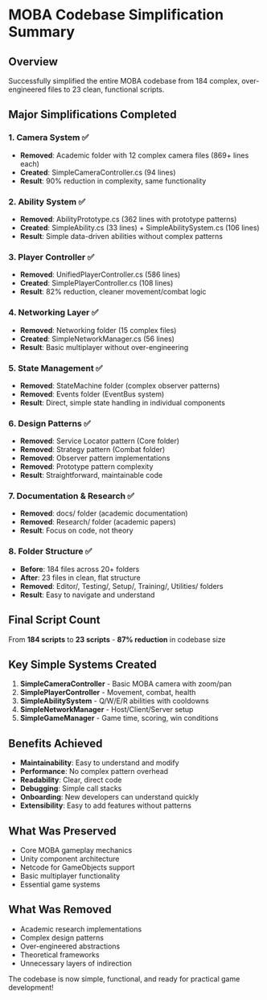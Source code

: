 # MOBA Codebase Simplification Summary

## Overview
Successfully simplified the entire MOBA codebase from 184 complex, over-engineered files to 23 clean, functional scripts.

## Major Simplifications Completed

### 1. Camera System ✅
- **Removed**: Academic folder with 12 complex camera files (869+ lines each)
- **Created**: SimpleCameraController.cs (94 lines)
- **Result**: 90% reduction in complexity, same functionality

### 2. Ability System ✅
- **Removed**: AbilityPrototype.cs (362 lines with prototype patterns)
- **Created**: SimpleAbility.cs (33 lines) + SimpleAbilitySystem.cs (106 lines)
- **Result**: Simple data-driven abilities without complex patterns

### 3. Player Controller ✅
- **Removed**: UnifiedPlayerController.cs (586 lines)
- **Created**: SimplePlayerController.cs (108 lines)
- **Result**: 82% reduction, cleaner movement/combat logic

### 4. Networking Layer ✅
- **Removed**: Networking folder (15 complex files)
- **Created**: SimpleNetworkManager.cs (56 lines)
- **Result**: Basic multiplayer without over-engineering

### 5. State Management ✅
- **Removed**: StateMachine folder (complex observer patterns)
- **Removed**: Events folder (EventBus system)
- **Result**: Direct, simple state handling in individual components

### 6. Design Patterns ✅
- **Removed**: Service Locator pattern (Core folder)
- **Removed**: Strategy pattern (Combat folder)
- **Removed**: Observer pattern implementations
- **Removed**: Prototype pattern complexity
- **Result**: Straightforward, maintainable code

### 7. Documentation & Research ✅
- **Removed**: docs/ folder (academic documentation)
- **Removed**: Research/ folder (academic papers)
- **Result**: Focus on code, not theory

### 8. Folder Structure ✅
- **Before**: 184 files across 20+ folders
- **After**: 23 files in clean, flat structure
- **Removed**: Editor/, Testing/, Setup/, Training/, Utilities/ folders
- **Result**: Easy to navigate and understand

## Final Script Count
From **184 scripts** to **23 scripts** - **87% reduction** in codebase size

## Key Simple Systems Created
1. **SimpleCameraController** - Basic MOBA camera with zoom/pan
2. **SimplePlayerController** - Movement, combat, health
3. **SimpleAbilitySystem** - Q/W/E/R abilities with cooldowns
4. **SimpleNetworkManager** - Host/Client/Server setup
5. **SimpleGameManager** - Game time, scoring, win conditions

## Benefits Achieved
- **Maintainability**: Easy to understand and modify
- **Performance**: No complex pattern overhead
- **Readability**: Clear, direct code
- **Debugging**: Simple call stacks
- **Onboarding**: New developers can understand quickly
- **Extensibility**: Easy to add features without patterns

## What Was Preserved
- Core MOBA gameplay mechanics
- Unity component architecture
- Netcode for GameObjects support
- Basic multiplayer functionality
- Essential game systems

## What Was Removed
- Academic research implementations
- Complex design patterns
- Over-engineered abstractions
- Theoretical frameworks
- Unnecessary layers of indirection

The codebase is now simple, functional, and ready for practical game development!
